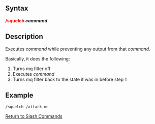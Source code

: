 ## Syntax

**<span style="color:red">/squelch</span> *command***

## Description

Executes *command* while preventing any output from that *command*.

Basically, it does the following:

1.  Turns mq filter off
2.  Executes *command*
3.  Turns mq filter back to the state it was in before step 1

## Example

    /squelch /attack on

[Return to Slash Commands](slash-commands.md)


